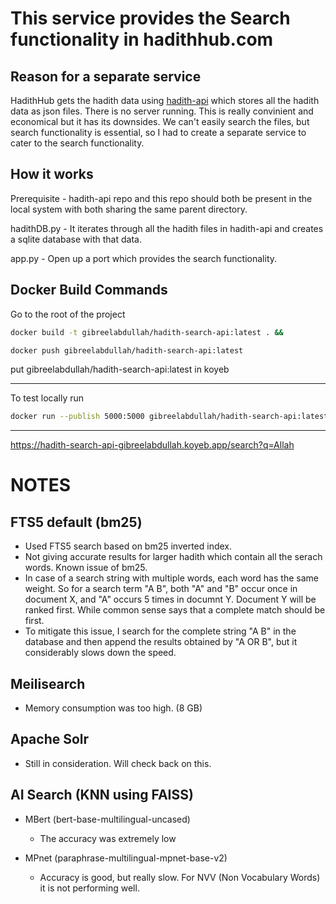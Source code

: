 # This service provides the Search functionality in hadithhub.com

## Reason for a separate service

HadithHub gets the hadith data using [hadith-api](https://github.com/GibreelAbdullah/hadith-api) which stores all the hadith data as json files. There is no server running. This is really convinient and economical but it has its downsides. We can't easily search the files, but search functionality is essential, so I had to create a separate service to cater to the search functionality.

## How it works

Prerequisite - hadith-api repo and this repo should both be present in the local system with both sharing the same parent directory.

hadithDB.py - It iterates through all the hadith files in hadith-api and creates a sqlite database with that data.

app.py - Open up a port which provides the search functionality.

## Docker Build Commands

Go to the root of the project
```bash
docker build -t gibreelabdullah/hadith-search-api:latest . &&

docker push gibreelabdullah/hadith-search-api:latest
```
put gibreelabdullah/hadith-search-api:latest in koyeb

----------------------------------------------------

To test locally run

```bash
docker run --publish 5000:5000 gibreelabdullah/hadith-search-api:latest
```
----------------------------------------------------

https://hadith-search-api-gibreelabdullah.koyeb.app/search?q=Allah

# NOTES

## FTS5 default (bm25)
- Used FTS5 search based on bm25 inverted index.
- Not giving accurate results for larger hadith which contain all the serach words. Known issue of bm25.
- In case of a search string with multiple words, each word has the same weight. So for a search term "A B", both "A" and "B" occur once in document X, and "A" occurs 5 times in documnt Y. Document Y will be ranked first. While common sense says that a complete match should be first.
- To mitigate this issue, I search for the complete string "A B" in the database and then append the results obtained by "A OR B", but it considerably slows down the speed.

## Meilisearch
- Memory consumption was too high. (8 GB)

## Apache Solr
- Still in consideration. Will check back on this.

## AI Search (KNN using FAISS)

- MBert (bert-base-multilingual-uncased)
    - The accuracy was extremely low

- MPnet (paraphrase-multilingual-mpnet-base-v2)
    - Accuracy is good, but really slow. For NVV (Non Vocabulary Words) it is not performing well.